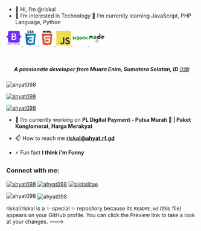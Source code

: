 - 👋 Hi, I’m @riskal
- 👀 I’m interested in Technology
🌱 I’m currently learning JavaScript, PHP Language, Python
<p align="left"> <a href="https://getbootstrap.com" target="_blank" rel="noreferrer"> <img src="https://raw.githubusercontent.com/devicons/devicon/master/icons/bootstrap/bootstrap-plain-wordmark.svg" alt="bootstrap" width="40" height="40"/> </a> <a href="https://www.w3schools.com/css/" target="_blank" rel="noreferrer"> <img src="https://raw.githubusercontent.com/devicons/devicon/master/icons/css3/css3-original-wordmark.svg" alt="css3" width="40" height="40"/> </a> <a href="https://www.w3.org/html/" target="_blank" rel="noreferrer"> <img src="https://raw.githubusercontent.com/devicons/devicon/master/icons/html5/html5-original-wordmark.svg" alt="html5" width="40" height="40"/> </a> <a href="https://developer.mozilla.org/en-US/docs/Web/JavaScript" target="_blank" rel="noreferrer"> <img src="https://raw.githubusercontent.com/devicons/devicon/master/icons/javascript/javascript-original.svg" alt="javascript" width="40" height="40"/> </a> <a href="https://www.nginx.com" target="_blank" rel="noreferrer"> <img src="https://raw.githubusercontent.com/devicons/devicon/master/icons/nginx/nginx-original.svg" alt="nginx" width="40" height="40"/> </a> <a href="https://nodejs.org" target="_blank" rel="noreferrer"> <img src="https://raw.githubusercontent.com/devicons/devicon/master/icons/nodejs/nodejs-original-wordmark.svg" alt="nodejs" width="40" height="40"/> </a> </p>
<br>


<h5 align="center">A passionate developer from Muara Enim, Sumatera Selatan, ID 🇮🇩</h5>

<p align="left"> <img src="https://komarev.com/ghpvc/?username=ahyat098&label=Profile%20views&color=0e75b6&style=flat" alt="ahyat098" /> </p>

<p align="left"> <a href="https://github.com/ryo-ma/github-profile-trophy"><img src="https://github-profile-trophy.vercel.app/?username=ahyat098" alt="ahyat098" /></a> </p>

<p align="left"> <a href="https://twitter.com/ahyat098" target="blank"><img src="https://img.shields.io/twitter/follow/ahyat098?logo=twitter&style=for-the-badge" alt="ahyat098" /></a> </p>

- 🔭 I’m currently working on **PL Digital Payment - Pulsa Murah 💯 | Paket Konglomerat, Harga Merakyat**

- 📫 How to reach me **riskal@ahyat.rf.gd**

- ⚡ Fun fact **I think i'm Funny**

<h3 align="left">Connect with me:</h3>
<p align="left">
<a href="https://twitter.com/ahyat098" target="blank"><img align="center" src="https://raw.githubusercontent.com/rahuldkjain/github-profile-readme-generator/master/src/images/icons/Social/twitter.svg" alt="ahyat098" height="30" width="40" /></a>
<a href="https://fb.com/ahyat098" target="blank"><img align="center" src="https://raw.githubusercontent.com/rahuldkjain/github-profile-readme-generator/master/src/images/icons/Social/facebook.svg" alt="ahyat098" height="30" width="40" /></a>
<a href="https://instagram.com/pistislitae" target="blank"><img align="center" src="https://raw.githubusercontent.com/rahuldkjain/github-profile-readme-generator/master/src/images/icons/Social/instagram.svg" alt="pistislitae" height="30" width="40" /></a>
</p>

<p><img align="left" src="https://github-readme-stats.vercel.app/api/top-langs?username=ahyat098&show_icons=true&locale=en&layout=compact" alt="ahyat098" /></p>

<p>&nbsp;<img align="center" src="https://github-readme-stats.vercel.app/api?username=ahyat098&show_icons=true&locale=en" alt="ahyat098" /></p>

riskal/riskal is a ✨ special ✨ repository because its `README.md` (this file) appears on your GitHub profile.
You can click the Preview link to take a look at your changes.
--->
